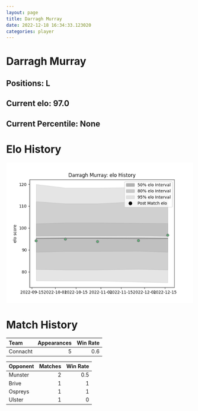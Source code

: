 ```yaml
---  
layout: page  
title: Darragh Murray  
date: 2022-12-18 16:34:33.123020  
categories: player  
---
```

# Darragh Murray

## Positions: L

## Current elo: 97.0

## Current Percentile: None

# Elo History


![elo history](history_DarraghMurray.png)
# Match History


| Team     |   Appearances |   Win Rate |
|:---------|--------------:|-----------:|
| Connacht |             5 |        0.6 |

| Opponent   |   Matches |   Win Rate |
|:-----------|----------:|-----------:|
| Munster    |         2 |        0.5 |
| Brive      |         1 |        1   |
| Ospreys    |         1 |        1   |
| Ulster     |         1 |        0   |